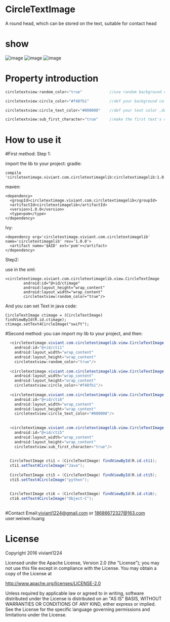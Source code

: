 # CircleTextImage

A round head, which can be stored on the text, suitable for contact head

# show

![image](https://github.com/viviant1224/CircleTextImage/blob/master/PIC1.png)
![image](https://github.com/viviant1224/CircleTextImage/blob/master/PIC2.png)
![image](https://github.com/viviant1224/CircleTextImage/blob/master/PIC3.png)

# Property introduction
```Java
circletextview:random_color="true"            //use random background color, default is not use,false is not use

circletextview:circle_color="#f48fb1"         //def your background color,default color is red

circletextview:circle_text_color="#000000"    //def your text color ,default color is white

circletextview:sub_first_character="true"     //make the first text's character to show in the image, default is show all text.

```



# How to use it
#First method:
Step 1:

import the lib to your project:
gradle:
```
compile 'circletextimage.viviant.com.circletextimagelib:circletextimagelib:1.0.0'
```
maven:
```
<dependency>
  <groupId>circletextimage.viviant.com.circletextimagelib</groupId>
  <artifactId>circletextimagelib</artifactId>
  <version>1.0.0</version>
  <type>pom</type>
</dependency>
```
lvy:
```
<dependency org='circletextimage.viviant.com.circletextimagelib' name='circletextimagelib' rev='1.0.0'>
  <artifact name='$AID' ext='pom'></artifact>
</dependency>
```

Step2:

use in the xml:
```
<circletextimage.viviant.com.circletextimagelib.view.CircleTextImage
        android:id="@+id/ctimage"
        android:layout_height="wrap_content"
        android:layout_width="wrap_content"
        circletextview:random_color="true"/>
```

And you can set Text in java code:

```
CircleTextImage ctimage = (CircleTextImage) findViewById(R.id.ctimage);
ctimage.setText4CircleImage("swift");
```

#Second method:
you can import my lib to your project, and then:

```Java
  <circletextimage.viviant.com.circletextimagelib.view.CircleTextImage
    android:id="@+id/cti1"
    android:layout_width="wrap_content"
    android:layout_height="wrap_content"
    circletextview:random_color="true"/>
      
  <circletextimage.viviant.com.circletextimagelib.view.CircleTextImage
    android:layout_width="wrap_content"
    android:layout_height="wrap_content"
    circletextview:circle_color="#f48fb1"/>
  
  <circletextimage.viviant.com.circletextimagelib.view.CircleTextImage
    android:id="@+id/cti6"
    android:layout_width="wrap_content"
    android:layout_height="wrap_content"
    circletextview:circle_text_color="#000000"/>
  
  
  <circletextimage.viviant.com.circletextimagelib.view.CircleTextImage
    android:id="@+id/cti5"
    android:layout_width="wrap_content"
    android:layout_height="wrap_content"
    circletextview:sub_first_character="true"/>
  
  
  CircleTextImage cti1 = (CircleTextImage) findViewById(R.id.cti1);
  cti1.setText4CircleImage("Java");
  
  CircleTextImage cti5 = (CircleTextImage) findViewById(R.id.cti5);
  cti5.setText4CircleImage("python");
  
  
  CircleTextImage cti6 = (CircleTextImage) findViewById(R.id.cti6);
  cti6.setText4CircleImage("Object-C");
  
```

#Contact
Email:viviant1224@gmail.com   or 18686672327@163.com
user:weiwei.huang


# License

Copyright 2016 viviant1224

Licensed under the Apache License, Version 2.0 (the "License");
you may not use this file except in compliance with the License.
You may obtain a copy of the License at

   http://www.apache.org/licenses/LICENSE-2.0

Unless required by applicable law or agreed to in writing, software
distributed under the License is distributed on an "AS IS" BASIS,
WITHOUT WARRANTIES OR CONDITIONS OF ANY KIND, either express or implied.
See the License for the specific language governing permissions and
limitations under the License.
